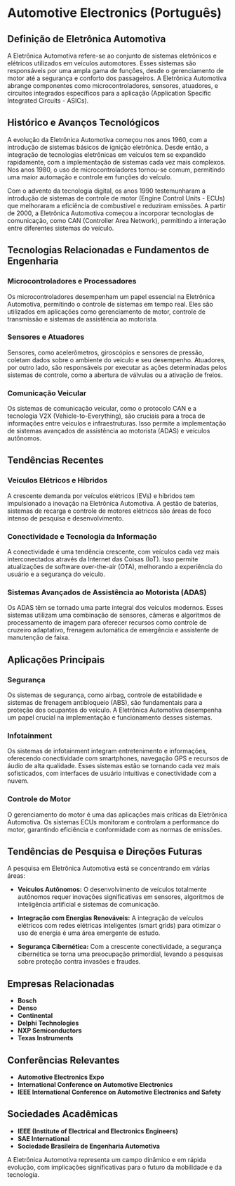 # Automotive Electronics (Português)

## Definição de Eletrônica Automotiva

A Eletrônica Automotiva refere-se ao conjunto de sistemas eletrônicos e elétricos utilizados em veículos automotores. Esses sistemas são responsáveis por uma ampla gama de funções, desde o gerenciamento de motor até a segurança e conforto dos passageiros. A Eletrônica Automotiva abrange componentes como microcontroladores, sensores, atuadores, e circuitos integrados específicos para a aplicação (Application Specific Integrated Circuits - ASICs).

## Histórico e Avanços Tecnológicos

A evolução da Eletrônica Automotiva começou nos anos 1960, com a introdução de sistemas básicos de ignição eletrônica. Desde então, a integração de tecnologias eletrônicas em veículos tem se expandido rapidamente, com a implementação de sistemas cada vez mais complexos. Nos anos 1980, o uso de microcontroladores tornou-se comum, permitindo uma maior automação e controle em funções do veículo.

Com o advento da tecnologia digital, os anos 1990 testemunharam a introdução de sistemas de controle de motor (Engine Control Units - ECUs) que melhoraram a eficiência de combustível e reduziram emissões. A partir de 2000, a Eletrônica Automotiva começou a incorporar tecnologias de comunicação, como CAN (Controller Area Network), permitindo a interação entre diferentes sistemas do veículo.

## Tecnologias Relacionadas e Fundamentos de Engenharia

### Microcontroladores e Processadores

Os microcontroladores desempenham um papel essencial na Eletrônica Automotiva, permitindo o controle de sistemas em tempo real. Eles são utilizados em aplicações como gerenciamento de motor, controle de transmissão e sistemas de assistência ao motorista.

### Sensores e Atuadores

Sensores, como acelerômetros, giroscópios e sensores de pressão, coletam dados sobre o ambiente do veículo e seu desempenho. Atuadores, por outro lado, são responsáveis por executar as ações determinadas pelos sistemas de controle, como a abertura de válvulas ou a ativação de freios.

### Comunicação Veicular

Os sistemas de comunicação veicular, como o protocolo CAN e a tecnologia V2X (Vehicle-to-Everything), são cruciais para a troca de informações entre veículos e infraestruturas. Isso permite a implementação de sistemas avançados de assistência ao motorista (ADAS) e veículos autônomos.

## Tendências Recentes

### Veículos Elétricos e Híbridos

A crescente demanda por veículos elétricos (EVs) e híbridos tem impulsionado a inovação na Eletrônica Automotiva. A gestão de baterias, sistemas de recarga e controle de motores elétricos são áreas de foco intenso de pesquisa e desenvolvimento.

### Conectividade e Tecnologia da Informação

A conectividade é uma tendência crescente, com veículos cada vez mais interconectados através da Internet das Coisas (IoT). Isso permite atualizações de software over-the-air (OTA), melhorando a experiência do usuário e a segurança do veículo.

### Sistemas Avançados de Assistência ao Motorista (ADAS)

Os ADAS têm se tornado uma parte integral dos veículos modernos. Esses sistemas utilizam uma combinação de sensores, câmeras e algoritmos de processamento de imagem para oferecer recursos como controle de cruzeiro adaptativo, frenagem automática de emergência e assistente de manutenção de faixa.

## Aplicações Principais

### Segurança

Os sistemas de segurança, como airbag, controle de estabilidade e sistemas de frenagem antibloqueio (ABS), são fundamentais para a proteção dos ocupantes do veículo. A Eletrônica Automotiva desempenha um papel crucial na implementação e funcionamento desses sistemas.

### Infotainment

Os sistemas de infotainment integram entretenimento e informações, oferecendo conectividade com smartphones, navegação GPS e recursos de áudio de alta qualidade. Esses sistemas estão se tornando cada vez mais sofisticados, com interfaces de usuário intuitivas e conectividade com a nuvem.

### Controle do Motor

O gerenciamento do motor é uma das aplicações mais críticas da Eletrônica Automotiva. Os sistemas ECUs monitoram e controlam a performance do motor, garantindo eficiência e conformidade com as normas de emissões.

## Tendências de Pesquisa e Direções Futuras

A pesquisa em Eletrônica Automotiva está se concentrando em várias áreas:

- **Veículos Autônomos:** O desenvolvimento de veículos totalmente autônomos requer inovações significativas em sensores, algoritmos de inteligência artificial e sistemas de comunicação.
  
- **Integração com Energias Renováveis:** A integração de veículos elétricos com redes elétricas inteligentes (smart grids) para otimizar o uso de energia é uma área emergente de estudo.

- **Segurança Cibernética:** Com a crescente conectividade, a segurança cibernética se torna uma preocupação primordial, levando a pesquisas sobre proteção contra invasões e fraudes.

## Empresas Relacionadas

- **Bosch**
- **Denso**
- **Continental**
- **Delphi Technologies**
- **NXP Semiconductors**
- **Texas Instruments**

## Conferências Relevantes

- **Automotive Electronics Expo**
- **International Conference on Automotive Electronics**
- **IEEE International Conference on Automotive Electronics and Safety**

## Sociedades Acadêmicas

- **IEEE (Institute of Electrical and Electronics Engineers)**
- **SAE International**
- **Sociedade Brasileira de Engenharia Automotiva**

A Eletrônica Automotiva representa um campo dinâmico e em rápida evolução, com implicações significativas para o futuro da mobilidade e da tecnologia.